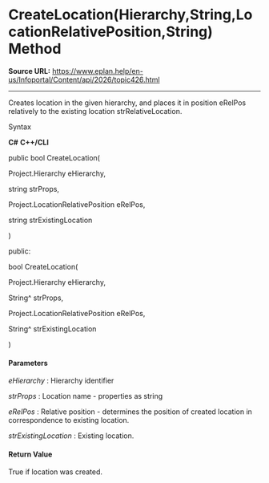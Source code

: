 # CreateLocation(Hierarchy,String,LocationRelativePosition,String) Method

**Source URL:** https://www.eplan.help/en-us/Infoportal/Content/api/2026/topic426.html

---

Creates location in the given hierarchy, and places it in position eRelPos relatively to the existing location strRelativeLocation.

Syntax

**C#**
**C++/CLI**


public bool CreateLocation( 

   Project.Hierarchy eHierarchy,

   string strProps,

   Project.LocationRelativePosition eRelPos,

   string strExistingLocation

)

public:

bool CreateLocation( 

   Project.Hierarchy eHierarchy,

   String^ strProps,

   Project.LocationRelativePosition eRelPos,

   String^ strExistingLocation

)


#### Parameters

*eHierarchy*
:   Hierarchy identifier

*strProps*
:   Location name \- properties as string

*eRelPos*
:   Relative position \- determines the position of created location in correspondence to existing location.

*strExistingLocation*
:   Existing location.

#### Return Value

True if location was created.
